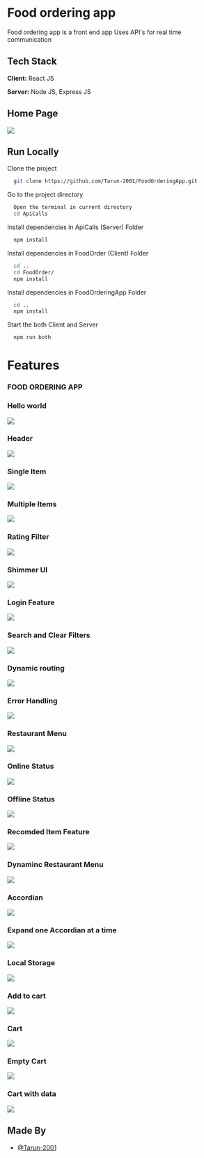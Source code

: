 
# Food ordering app

Food ordering app is a front end app 
Uses API's for real time communication
## Tech Stack

**Client:** React JS

**Server:** Node JS, Express JS


## Home Page
  

![](https://github.com/Tarun-2001/FoodOrderingApp/blob/main/FoodOrder/ScreenShots/Step%208.png)
## Run Locally

Clone the project

```bash
  git clone https://github.com/Tarun-2001/FoodOrderingApp.git
```

Go to the project directory
```bash
  Open the terminal in current directory 
  cd ApiCalls
```

Install dependencies in ApiCalls (Server) Folder 

```bash
  npm install
```

Install dependencies in FoodOrder (Client) Folder 
```bash
  cd ..
  cd FoodOrder/
  npm install
```

Install dependencies in FoodOrderingApp Folder 
```bash
  cd ..
  npm install
```
Start the both Client and Server

```bash
  npm run both
```

  
# Features

### FOOD ORDERING APP

### Hello world
![](https://github.com/Tarun-2001/FoodOrderingApp/blob/main/FoodOrder/ScreenShots/Step%201.png)

### Header
![](https://github.com/Tarun-2001/FoodOrderingApp/blob/main/FoodOrder/ScreenShots/Step%202.png)

### Single Item
![](https://github.com/Tarun-2001/FoodOrderingApp/blob/main/FoodOrder/ScreenShots/Step%203.png)

### Multiple Items  
![](https://github.com/Tarun-2001/FoodOrderingApp/blob/main/FoodOrder/ScreenShots/Step%204.png)

### Rating Filter
![](https://github.com/Tarun-2001/FoodOrderingApp/blob/main/FoodOrder/ScreenShots/Step%205.png)

### Shimmer UI
![](https://github.com/Tarun-2001/FoodOrderingApp/blob/main/FoodOrder/ScreenShots/Step%206.png)

### Login Feature
![](https://github.com/Tarun-2001/FoodOrderingApp/blob/main/FoodOrder/ScreenShots/Step%207.png)

### Search and Clear Filters
![](https://github.com/Tarun-2001/FoodOrderingApp/blob/main/FoodOrder/ScreenShots/Step%208.png)

### Dynamic routing
![](https://github.com/Tarun-2001/FoodOrderingApp/blob/main/FoodOrder/ScreenShots/Step%209.png)

### Error Handling
![](https://github.com/Tarun-2001/FoodOrderingApp/blob/main/FoodOrder/ScreenShots/Step%2010.png)

### Restaurant Menu
![](https://github.com/Tarun-2001/FoodOrderingApp/blob/main/FoodOrder/ScreenShots/Step%2011.png)

### Online Status
![](https://github.com/Tarun-2001/FoodOrderingApp/blob/main/FoodOrder/ScreenShots/Step%2012.png)

### Offline Status
![](https://github.com/Tarun-2001/FoodOrderingApp/blob/main/FoodOrder/ScreenShots/Step%2013.png)

### Recomded Item Feature
![](https://github.com/Tarun-2001/FoodOrderingApp/blob/main/FoodOrder/ScreenShots/Step%2014.png)

### Dynaminc Restaurant Menu
![](https://github.com/Tarun-2001/FoodOrderingApp/blob/main/FoodOrder/ScreenShots/Step%2015.png)

### Accordian
![](https://github.com/Tarun-2001/FoodOrderingApp/blob/main/FoodOrder/ScreenShots/Step%2016.png)

### Expand one Accordian at a time 
![](https://github.com/Tarun-2001/FoodOrderingApp/blob/main/FoodOrder/ScreenShots/Step%2017.png)

### Local Storage
![](https://github.com/Tarun-2001/FoodOrderingApp/blob/main/FoodOrder/ScreenShots/Step%2018.png)

### Add to cart
![](https://github.com/Tarun-2001/FoodOrderingApp/blob/main/FoodOrder/ScreenShots/Step%2019.png)

### Cart 
![](https://github.com/Tarun-2001/FoodOrderingApp/blob/main/FoodOrder/ScreenShots/Step%2020.png)

### Empty Cart
![](https://github.com/Tarun-2001/FoodOrderingApp/blob/main/FoodOrder/ScreenShots/Step%2021.png)

### Cart with data
![](https://github.com/Tarun-2001/FoodOrderingApp/blob/main/FoodOrder/ScreenShots/Step%2022.png)

## Made By

- [@Tarun-2001](https://github.com/Tarun-2001)

